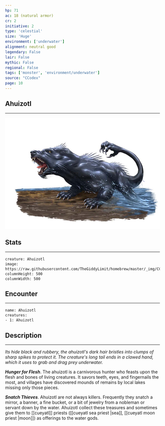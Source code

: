 ```yaml
---
hp: 71
ac: 18 (natural armor)
cr: 2
initiative: 2
type: 'celestial'    
size: 'Huge'
environment: ['underwater']
alignment: neutral good
legendary: False
lair: False
mythic: False
regional: False
tags: ['monster', 'environment/underwater']
source: "CCodex"
page: 10
---
```


## Ahuizotl
---

![|600](https://raw.githubusercontent.com/TheGiddyLimit/homebrew/master/_img/CCodex/Ahuizotl.jpg)

## Stats
---

```statblock
creature: Ahuizotl
image: https://raw.githubusercontent.com/TheGiddyLimit/homebrew/master/_img/CCodex/Ahuizotl_token.png
columnHeight: 500
columnWidth: 500
```

## Encounter
---

```encounter-table
name: Ahuizotl
creatures:
- 1: Ahuizotl
```

## Description
---
_Its hide black and rubbery, the ahuizotl's dark hair bristles into clumps of sharp spikes to protect it. The creature's long tail ends in a clawed hand, which it uses to grab and drag prey underwater._

**_Hunger for Flesh_**. The ahuizotl is a carnivorous hunter who feasts upon the flesh and bones of living creatures. It savors teeth, eyes, and fingernails the most, and villages have discovered mounds of remains by local lakes missing only those pieces.

**_Snatch Thieves_**. Ahuizotl are not always killers. Frequently they snatch a mirror, a banner, a fine bucket, or a bit of jewelry from a nobleman or servant down by the water. Ahuizotl collect these treasures and sometimes give them to [[cueyatl]] priests ([[cueyatl sea priest \|sea]], [[cueyatl moon priest \|moon]]) as offerings to the water gods.






